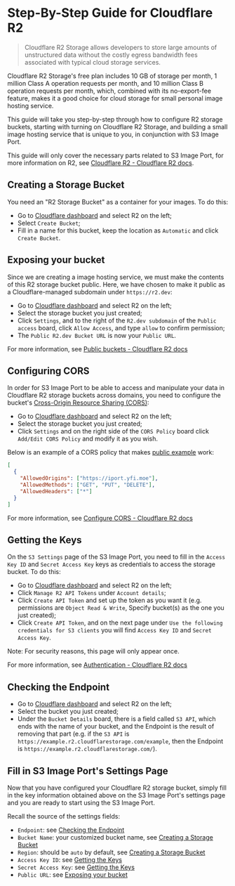 # Step-By-Step Guide for Cloudflare R2

> Cloudflare R2 Storage allows developers to store large amounts of unstructured data without the costly egress bandwidth fees associated with typical cloud storage services.

Cloudflare R2 Storage's free plan includes 10 GB of storage per month, 1 million Class A operation requests per month, and 10 million Class B operation requests per month, which, combined with its no-export-fee feature, makes it a good choice for cloud storage for small personal image hosting service.

This guide will take you step-by-step through how to configure R2 storage buckets, starting with turning on Cloudflare R2 Storage, and building a small image hosting service that is unique to you, in conjunction with S3 Image Port.

This guide will only cover the necessary parts related to S3 Image Port, for more information on R2, see [Cloudflare R2 - Cloudflare R2 docs](https://developers.cloudflare.com/r2/).

## Creating a Storage Bucket

You need an "R2 Storage Bucket" as a container for your images. To do this:

- Go to [Cloudflare dashboard](https://dash.cloudflare.com/) and select R2 on the left;
- Select `Create Bucket`;
- Fill in a name for this bucket, keep the location as `Automatic` and click `Create Bucket`.

## Exposing your bucket

Since we are creating a image hosting service, we must make the contents of this R2 storage bucket public. Here, we have chosen to make it public as a Cloudflare-managed subdomain under `https://r2.dev`:

- Go to [Cloudflare dashboard](https://dash.cloudflare.com/) and select R2 on the left;
- Select the storage bucket you just created;
- Click `Settings`, and to the right of the `R2.dev subdomain` of the `Public access` board, click `Allow Access`, and type `allow` to confirm permission;
- The `Public R2.dev Bucket URL` is now your `Public URL`.

For more information, see [Public buckets - Cloudflare R2 docs](https://developers.cloudflare.com/r2/buckets/public-buckets/)

## Configuring CORS

In order for S3 Image Port to be able to access and manipulate your data in Cloudflare R2 storage buckets across domains, you need to configure the bucket's [Cross-Origin Resource Sharing (CORS)](https://developer.mozilla.org/en-US/docs/Web/HTTP/CORS):

- Go to [Cloudflare dashboard](https://dash.cloudflare.com/) and select R2 on the left;
- Select the storage bucket you just created;
- Click `Settings` and on the right side of the `CORS Policy` board click `Add/Edit CORS Policy` and modify it as you wish.

Below is an example of a CORS policy that makes [public example](https://iport.yfi.moe) work:

```json
[
  {
    "AllowedOrigins": ["https://iport.yfi.moe"],
    "AllowedMethods": ["GET", "PUT", "DELETE"],
    "AllowedHeaders": ["*"]
  }
]
```

For more information, see [Configure CORS - Cloudflare R2 docs](https://developers.cloudflare.com/r2/buckets/cors/)

## Getting the Keys

On the `S3 Settings` page of the S3 Image Port, you need to fill in the `Access Key ID` and `Secret Access Key` keys as credentials to access the storage bucket. To do this:

- Go to [Cloudflare dashboard](https://dash.cloudflare.com/) and select R2 on the left;
- Click `Manage R2 API Tokens` under `Account details`;
- Click `Create API Token` and set up the token as you want it (e.g. permissions are `Object Read & Write`, Specify bucket(s) as the one you just created);
- Click `Create API Token`, and on the next page under `Use the following credentials for S3 clients` you will find `Access Key ID` and `Secret Access Key`.

Note: For security reasons, this page will only appear once.

For more information, see [Authentication - Cloudflare R2 docs](https://developers.cloudflare.com/r2/api/s3/tokens/)

## Checking the Endpoint

- Go to [Cloudflare dashboard](https://dash.cloudflare.com/) and select R2 on the left;
- Select the bucket you just created;
- Under the `Bucket Details` board, there is a field called `S3 API`, which ends with the name of your bucket, and the Endpoint is the result of removing that part (e.g. if the `S3 API` is `https://example.r2.cloudflarestorage.com/example`, then the Endpoint is `https://example.r2.cloudflarestorage.com/`).

## Fill in S3 Image Port's Settings Page

Now that you have configured your Cloudflare R2 storage bucket, simply fill in the key information obtained above on the S3 Image Port's settings page and you are ready to start using the S3 Image Port.

Recall the source of the settings fields:

- `Endpoint`: see [Checking the Endpoint](#checking-the-endpoint)
- `Bucket Name`: your customized bucket name, see [Creating a Storage Bucket](#creating-a-storage-bucket)
- `Region`: should be `auto` by default, see [Creating a Storage Bucket](#creating-a-storage-bucket)
- `Access Key ID`: see [Getting the Keys](#getting-the-keys)
- `Secret Access Key`: see [Getting the Keys](#getting-the-keys)
- `Public URL`: see [Exposing your bucket](#exposing-your-bucket)
